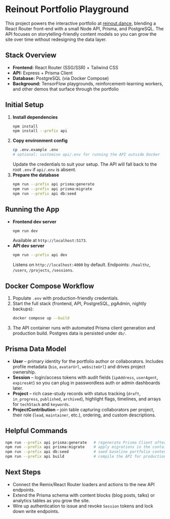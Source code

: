 # Reinout Portfolio Playground

This project powers the interactive portfolio at [reinout.dance](https://reinout.dance), blending a React Router front-end with a small Node API, Prisma, and PostgreSQL. The API focuses on storytelling-friendly content models so you can grow the site over time without redesigning the data layer.

## Stack Overview
- **Frontend:** React Router (SSG/SSR) + Tailwind CSS
- **API:** Express + Prisma Client
- **Database:** PostgreSQL (via Docker Compose)
- **Background:** TensorFlow playgrounds, reinforcement-learning workers, and other demos that surface through the portfolio

## Initial Setup
1. **Install dependencies**
   ```bash
   npm install
   npm install --prefix api
   ```
2. **Copy environment config**
   ```bash
   cp .env.example .env
   # optional: customise api/.env for running the API outside Docker
   ```
   Update the credentials to suit your setup. The API will fall back to the root `.env` if `api/.env` is absent.
3. **Prepare the database**
   ```bash
   npm run --prefix api prisma:generate
   npm run --prefix api prisma:migrate
   npm run --prefix api db:seed
   ```

## Running the App
- **Frontend dev server**
  ```bash
  npm run dev
  ```
  Available at `http://localhost:5173`.
- **API dev server**
  ```bash
  npm run --prefix api dev
  ```
  Listens on `http://localhost:4000` by default. Endpoints: `/healthz`, `/users`, `/projects`, `/sessions`.

## Docker Compose Workflow
1. Populate `.env` with production-friendly credentials.
2. Start the full stack (frontend, API, PostgreSQL, pgAdmin, nightly backups):
   ```bash
   docker compose up --build
   ```
3. The API container runs with automated Prisma client generation and production build. Postgres data is persisted under `db/`.

## Prisma Data Model
- **User** – primary identity for the portfolio author or collaborators. Includes profile metadata (`bio`, `avatarUrl`, `websiteUrl`) and drives project ownership.
- **Session** – login/access tokens with audit fields (`ipAddress`, `userAgent`, `expiresAt`) so you can plug in passwordless auth or admin dashboards later.
- **Project** – rich case-study records with status tracking (`draft`, `in_progress`, `published`, `archived`), highlight flags, timelines, and arrays for `techStack` and `keywords`.
- **ProjectContribution** – join table capturing collaborators per project, their role (`lead`, `maintainer`, etc.), ordering, and custom descriptions.

## Helpful Commands
```bash
npm run --prefix api prisma:generate   # regenerate Prisma Client after schema changes
npm run --prefix api prisma:migrate    # apply migrations in the container or locally
npm run --prefix api db:seed           # seed baseline portfolio content
npm run --prefix api build             # compile the API for production
```

## Next Steps
- Connect the Remix/React Router loaders and actions to the new API endpoints.
- Extend the Prisma schema with content blocks (blog posts, talks) or analytics tables as you grow the site.
- Wire up authentication to issue and revoke `Session` tokens and lock down write endpoints.
